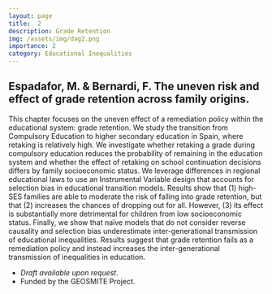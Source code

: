 ```yaml
---
layout: page
title:  2
description: Grade Retention
img: /assets/img/dag2.png
importance: 2
category: Educational Inequalities
---
```

## Espadafor, M. & Bernardi, F. The uneven risk and effect of grade retention across family origins.

This chapter focuses on the uneven effect of a remediation policy within the educational system: grade retention. We study the transition from Compulsory Education to higher secondary education in Spain, where retaking is relatively high. We investigate whether retaking a grade during compulsory education reduces the probability of remaining in the education system and whether the effect of retaking on school continuation decisions differs by family socioeconomic status. We leverage differences in regional educational laws to use an Instrumental Variable design that accounts for selection bias in educational transition models. Results show that (1) high-SES families are able to moderate the risk of falling into grade retention, but that (2) increases the chances of dropping out for all. However, (3) its effect is substantially more detrimental for children from low socioeconomic status. Finally, we show that naïve models that do not consider reverse causality and selection bias underestimate inter-generational transmission of educational inequalities. Results suggest that grade retention fails as a remediation policy and instead increases the inter-generational transmission of inequalities in education. 

- <i>Draft available upon request</i>. 
- Funded by the GEOSMITE Project.